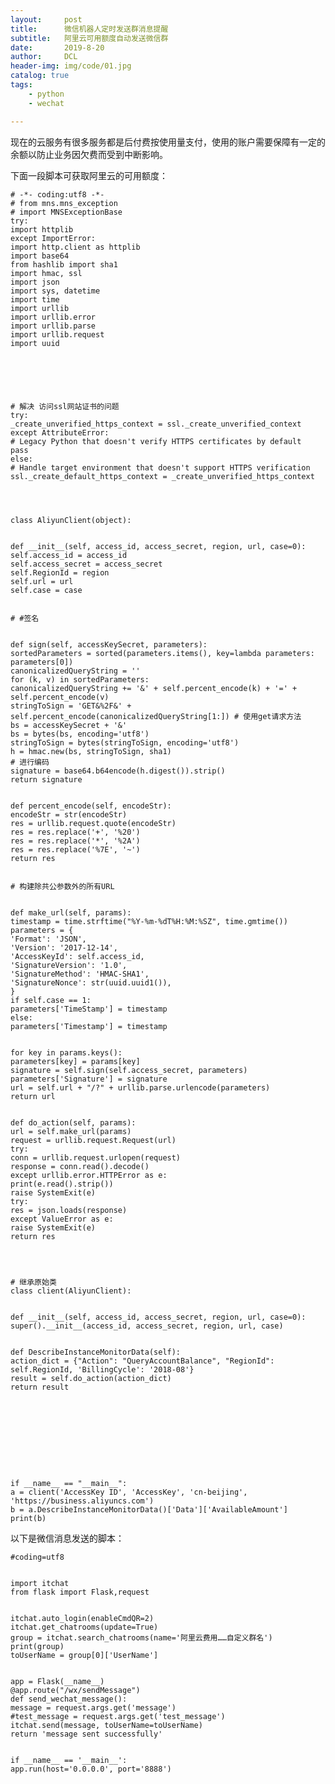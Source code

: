 ```yaml
---
layout:     post
title:      微信机器人定时发送群消息提醒
subtitle:   阿里云可用额度自动发送微信群
date:       2019-8-20
author:     DCL
header-img: img/code/01.jpg
catalog: true
tags:
    - python
    - wechat

---
```

现在的云服务有很多服务都是后付费按使用量支付，使用的账户需要保障有一定的余额以防止业务因欠费而受到中断影响。

下面一段脚本可获取阿里云的可用额度：

   
    # -*- coding:utf8 -*-
    # from mns.mns_exception
    # import MNSExceptionBase
    try:
    import httplib
    except ImportError:
    import http.client as httplib
    import base64
    from hashlib import sha1
    import hmac, ssl
    import json
    import sys, datetime
    import time
    import urllib
    import urllib.error
    import urllib.parse
    import urllib.request
    import uuid
    
    
    
    
    
    
    # 解决 访问ssl网站证书的问题
    try:
    _create_unverified_https_context = ssl._create_unverified_context
    except AttributeError:
    # Legacy Python that doesn't verify HTTPS certificates by default
    pass
    else:
    # Handle target environment that doesn't support HTTPS verification
    ssl._create_default_https_context = _create_unverified_https_context
    
    
    
    
    class AliyunClient(object):
    
    
    def __init__(self, access_id, access_secret, region, url, case=0):
    self.access_id = access_id
    self.access_secret = access_secret
    self.RegionId = region
    self.url = url
    self.case = case
    
    
    # #签名
    
    
    def sign(self, accessKeySecret, parameters):
    sortedParameters = sorted(parameters.items(), key=lambda parameters: parameters[0])
    canonicalizedQueryString = ''
    for (k, v) in sortedParameters:
    canonicalizedQueryString += '&' + self.percent_encode(k) + '=' + self.percent_encode(v)
    stringToSign = 'GET&%2F&' + self.percent_encode(canonicalizedQueryString[1:]) # 使用get请求方法
    bs = accessKeySecret + '&'
    bs = bytes(bs, encoding='utf8')
    stringToSign = bytes(stringToSign, encoding='utf8')
    h = hmac.new(bs, stringToSign, sha1)
    # 进行编码
    signature = base64.b64encode(h.digest()).strip()
    return signature
    
    
    def percent_encode(self, encodeStr):
    encodeStr = str(encodeStr)
    res = urllib.request.quote(encodeStr)
    res = res.replace('+', '%20')
    res = res.replace('*', '%2A')
    res = res.replace('%7E', '~')
    return res
    
    
    # 构建除共公参数外的所有URL
    
    
    def make_url(self, params):
    timestamp = time.strftime("%Y-%m-%dT%H:%M:%SZ", time.gmtime())
    parameters = {
    'Format': 'JSON',
    'Version': '2017-12-14',
    'AccessKeyId': self.access_id,
    'SignatureVersion': '1.0',
    'SignatureMethod': 'HMAC-SHA1',
    'SignatureNonce': str(uuid.uuid1()),
    }
    if self.case == 1:
    parameters['TimeStamp'] = timestamp
    else:
    parameters['Timestamp'] = timestamp
    
    
    for key in params.keys():
    parameters[key] = params[key]
    signature = self.sign(self.access_secret, parameters)
    parameters['Signature'] = signature
    url = self.url + "/?" + urllib.parse.urlencode(parameters)
    return url
    
    
    def do_action(self, params):
    url = self.make_url(params)
    request = urllib.request.Request(url)
    try:
    conn = urllib.request.urlopen(request)
    response = conn.read().decode()
    except urllib.error.HTTPError as e:
    print(e.read().strip())
    raise SystemExit(e)
    try:
    res = json.loads(response)
    except ValueError as e:
    raise SystemExit(e)
    return res
    
    
    
    
    # 继承原始类
    class client(AliyunClient):
    
    
    def __init__(self, access_id, access_secret, region, url, case=0):
    super().__init__(access_id, access_secret, region, url, case)
    
    
    def DescribeInstanceMonitorData(self):
    action_dict = {"Action": "QueryAccountBalance", "RegionId": self.RegionId, 'BillingCycle': '2018-08'}
    result = self.do_action(action_dict)
    return result
    
    
    
    
    
    
    
    
    
    
    if __name__ == "__main__":
    a = client('AccessKey ID', 'AccessKey', 'cn-beijing', 'https://business.aliyuncs.com')
    b = a.DescribeInstanceMonitorData()['Data']['AvailableAmount']
    print(b)
    


以下是微信消息发送的脚本：
    
    
    #coding=utf8
    
    
    import itchat
    from flask import Flask,request
    
    
    itchat.auto_login(enableCmdQR=2)
    itchat.get_chatrooms(update=True)
    group = itchat.search_chatrooms(name='阿里云费用……自定义群名')
    print(group)
    toUserName = group[0]['UserName']
    
    
    app = Flask(__name__)
    @app.route("/wx/sendMessage")
    def send_wechat_message():
    message = request.args.get('message')
    #test_message = request.args.get('test_message')
    itchat.send(message, toUserName=toUserName)
    return 'message sent successfully'
    
    
    if __name__ == '__main__':
    app.run(host='0.0.0.0', port='8888')